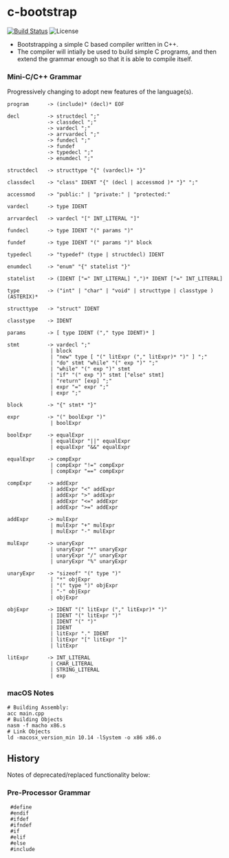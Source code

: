 # c-bootstrap

[![Build Status](https://travis-ci.com/rdtscp/c-bootstrap.svg?branch=master)](https://travis-ci.com/rdtscp/c-bootstrap)
![License](https://img.shields.io/badge/License-MIT-brightgreen.svg)

* Bootstrapping a simple C based compiler written in C++.
* The compiler will intially be used to build simple C programs, and then extend the grammar enough so that it is able to compile itself.

### Mini-C/C++ Grammar
Progressively changing to adopt new features of the language(s).
```
program      -> (include)* (decl)* EOF

decl         -> structdecl ";"
             -> classdecl ";"
             -> vardecl ";"
             -> arrvardecl ";"
             -> fundecl ";"
             -> fundef
             -> typedecl ";"
             -> enumdecl ";"

structdecl   -> structtype "{" (vardecl)+ "}"

classdecl    -> "class" IDENT "{" (decl | accessmod )* "}" ";"

accessmod    -> "public:" | "private:" | "protected:"

vardecl      -> type IDENT

arrvardecl   -> vardecl "[" INT_LITERAL "]"

fundecl      -> type IDENT "(" params ")"

fundef       -> type IDENT "(" params ")" block

typedecl     -> "typedef" (type | structdecl) IDENT

enumdecl     -> "enum" "{" statelist "}"

statelist    -> (IDENT ["=" INT_LITERAL] ",")* IDENT ["=" INT_LITERAL]

type         -> ("int" | "char" | "void" | structtype | classtype ) (ASTERIX)*

structtype   -> "struct" IDENT

classtype    -> IDENT

params       -> [ type IDENT ("," type IDENT)* ]

stmt         -> vardecl ";"
              | block
              | "new" type [ "(" litExpr ("," litExpr)* ")" ] ";"
              | "do" stmt "while" "(" exp ")" ";"
              | "while" "(" exp ")" stmt
              | "if" "(" exp ")" stmt ["else" stmt]
              | "return" [exp] ";"
              | expr "=" expr ";"
              | expr ";"

block        -> "{" stmt* "}"

expr         -> "(" boolExpr ")"
              | boolExpr

boolExpr     -> equalExpr
              | equalExpr "||" equalExpr
              | equalExpr "&&" equalExpr

equalExpr    -> compExpr
              | compExpr "!=" compExpr
              | compExpr "==" compExpr

compExpr     -> addExpr
              | addExpr "<" addExpr
              | addExpr ">" addExpr
              | addExpr "<=" addExpr
              | addExpr ">=" addExpr

addExpr      -> mulExpr
              | mulExpr "+" mulExpr
              | mulExpr "-" mulExpr

mulExpr      -> unaryExpr
              | unaryExpr "*" unaryExpr
              | unaryExpr "/" unaryExpr
              | unaryExpr "%" unaryExpr

unaryExpr    -> "sizeof" "(" type ")"
              | "*" objExpr
              | "(" type ")" objExpr
              | "-" objExpr
              | objExpr

objExpr      -> IDENT "(" litExpr ("," litExpr)* ")"
              | IDENT "(" litExpr ")"
              | IDENT "(" ")"
              | IDENT
              | litExpr "." IDENT
              | litExpr "[" litExpr "]"
              | litExpr

litExpr      -> INT_LITERAL
              | CHAR_LITERAL
              | STRING_LITERAL
              | exp
```

### macOS Notes
```
# Building Assembly:
acc main.cpp
# Building Objects
nasm -f macho x86.s
# Link Objects
ld -macosx_version_min 10.14 -lSystem -o x86 x86.o
```

## History

Notes of deprecated/replaced functionality below:

### Pre-Processor Grammar
```
 #define
 #endif
 #ifdef
 #ifndef
 #if
 #elif
 #else
 #include
```
